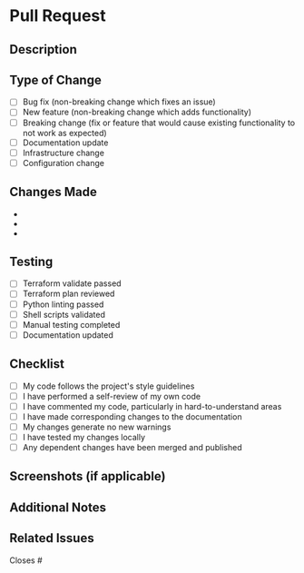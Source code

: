 # Pull Request

## Description
<!-- Provide a brief description of the changes in this PR -->

## Type of Change
<!-- Mark the relevant option with an "x" -->

- [ ] Bug fix (non-breaking change which fixes an issue)
- [ ] New feature (non-breaking change which adds functionality)
- [ ] Breaking change (fix or feature that would cause existing functionality to not work as expected)
- [ ] Documentation update
- [ ] Infrastructure change
- [ ] Configuration change

## Changes Made
<!-- List the specific changes made in this PR -->

- 
- 
- 

## Testing
<!-- Describe the tests you ran to verify your changes -->

- [ ] Terraform validate passed
- [ ] Terraform plan reviewed
- [ ] Python linting passed
- [ ] Shell scripts validated
- [ ] Manual testing completed
- [ ] Documentation updated

## Checklist
<!-- Mark completed items with an "x" -->

- [ ] My code follows the project's style guidelines
- [ ] I have performed a self-review of my own code
- [ ] I have commented my code, particularly in hard-to-understand areas
- [ ] I have made corresponding changes to the documentation
- [ ] My changes generate no new warnings
- [ ] I have tested my changes locally
- [ ] Any dependent changes have been merged and published

## Screenshots (if applicable)
<!-- Add screenshots to help explain your changes -->

## Additional Notes
<!-- Add any additional notes or context about the PR -->

## Related Issues
<!-- Link any related issues using #issue_number -->

Closes #
